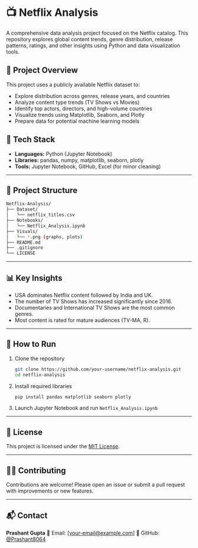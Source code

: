 

# 📺 Netflix Analysis

A comprehensive data analysis project focused on the Netflix catalog. This repository explores global content trends, genre distribution, release patterns, ratings, and other insights using Python and data visualization tools.


## 📌 Project Overview

This project uses a publicly available Netflix dataset to:

- Explore distribution across genres, release years, and countries
- Analyze content type trends (TV Shows vs Movies)
- Identify top actors, directors, and high-volume countries
- Visualize trends using Matplotlib, Seaborn, and Plotly
- Prepare data for potential machine learning models


## 🧰 Tech Stack

- **Languages:** Python (Jupyter Notebook)
- **Libraries:** pandas, numpy, matplotlib, seaborn, plotly
- **Tools:** Jupyter Notebook, GitHub, Excel (for minor cleaning)

---

## 📁 Project Structure

```bash
Netflix-Analysis/
├── Dataset/
│   └── netflix_titles.csv
├── Notebooks/
│   └── Netflix_Analysis.ipynb
├── Visuals/
│   └── *.png (graphs, plots)
├── README.md
├── .gitignore
└── LICENSE
````

---

## 📊 Key Insights

* USA dominates Netflix content followed by India and UK.
* The number of TV Shows has increased significantly since 2016.
* Documentaries and International TV Shows are the most common genres.
* Most content is rated for mature audiences (TV-MA, R).

---

## 🚀 How to Run

1. Clone the repository

   ```bash
   git clone https://github.com/your-username/netflix-analysis.git
   cd netflix-analysis
   ```

2. Install required libraries

   ```bash
   pip install pandas matplotlib seaborn plotly
   ```

3. Launch Jupyter Notebook and run `Netflix_Analysis.ipynb`

---

## 📄 License

This project is licensed under the [MIT License](LICENSE).

---

## 🙋‍♂️ Contributing

Contributions are welcome! Please open an issue or submit a pull request with improvements or new features.

---

## 📬 Contact

**Prashant Gupta**
📧 Email: \[[your-email@example.com](Prashantgupta8064@gmail.com)]
📍 GitHub: [@Prashant8064](https://github.com/Prashant8064)

